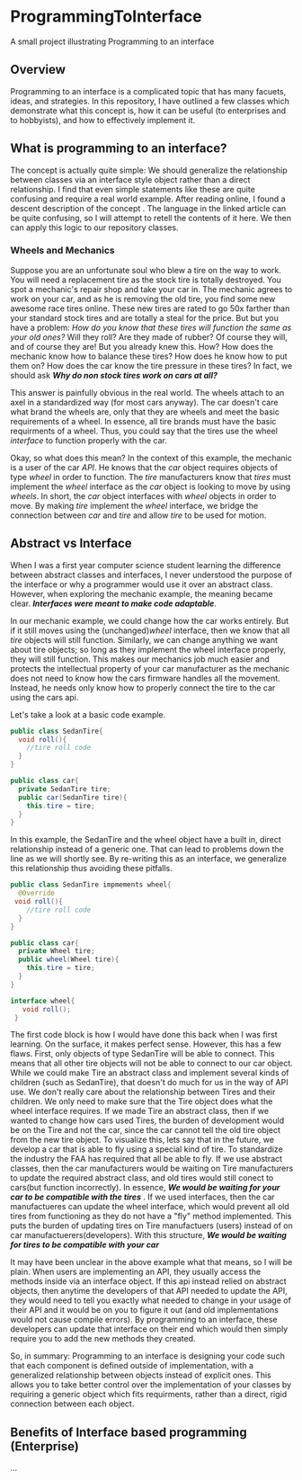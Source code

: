 # ProgrammingToInterface
A small project illustrating Programming to an interface

## Overview
Programming to an interface is a complicated topic that has many facuets, ideas, and strategies. 
In this repository, I have outlined a few classes which demonstrate what this concept is, how it can be useful (to enterprises and to hobbyists), and how to effectively implement it.

## What is programming to an interface?
The concept is actually quite simple: We should generalize the relationship between classes via an interface style object rather than a direct relationship. I find that even
simple statements like these are quite confusing and require a real world example. After reading online, I found a descent description of the concept <LINK TO WHEELS THING HERE>.
The language in the linked article can be quite confusing, so I will attempt to retell the contents of it here. We then can apply this logic to our repository classes.
  
  ### Wheels and Mechanics
  Suppose you are an unfortunate soul who blew a tire on the way to work. You will need a replacement tire as the stock tire is totally destroyed. You spot a mechanic's repair shop and take your car in.
  The mechanic agrees to work on your car, and as he is removing the old tire, you find some new awesome race tires online. These new tires are rated to go 50x farther than your standard stock tires and are totally a steal for the price. But
  but you have a problem: _How do you know that these tires will function the same as your old ones?_ Will they roll? Are they made of rubber? Of course they will, and of course they are! But you already knew this. How?
  How does the mechanic know how to balance these tires? How does he know how to put them on? How does the car know the tire pressure in these tires? In fact, we should ask **_Why do non stock tires work on cars at all?_**
  
  This answer is painfully obvious in the real world. The wheels attach to an axel in a standardized way (for most cars anyway). The car doesn't care what brand the wheels are, only that they are wheels and meet the basic 
  requirements of a wheel. In essence, all tire brands must have the basic requirments of a wheel. Thus, you could say that the tires use the wheel _interface_ to function properly with the car.
  
  Okay, so what does this mean? In the context of this example, the mechanic is a user of the car _API_. He knows that the _car_ object requires objects of type _wheel_ in order to function. The _tire_ manufacturers know that 
  _tires_ must implement the _wheel_ interface as the _car_ object is looking to move by using _wheels_. In short, the _car_ object interfaces with _wheel_ objects in order to move. By making _tire_ implement the _wheel_ interface, we bridge the connection between _car_ and _tire_ and allow _tire_ to be used for motion.
  
  ## Abstract vs Interface
  When I was a first year computer science student learning the difference between abstract classes and interfaces, I never understood the purpose of the interface or why a programmer would use it over an abstract class. However, when exploring the mechanic example,
  the meaning became clear. **_Interfaces were meant to make code adaptable_**. 
  
  In our mechanic example, we could change how the car works entirely. But if it still moves using the (unchanged)_wheel_ interface, then we know that all _tire_ objects will still function. Similarly,
  we can change anything we want about tire objects; so long as they implement the wheel interface properly, they will still function. This makes our mechanics job much easier and protects the intellectual property of your car manufacturer
  as the mechanic does not need to know how the cars firmware handles all the movement. Instead, he needs only know how to properly connect the tire to the car using the cars api. 
  
  Let's take a look at a basic code example.
  
  ```java
  public class SedanTire{
    void roll(){
      //tire roll code
    }
  }
  
  public class car{
    private SedanTire tire;
    public car(SedanTire tire){
      this.tire = tire;
    }
  }
  ```
  In this example, the SedanTire and the wheel object have a built in, direct relationship instead of a generic one. That can lead to problems down the line as we will shortly see. By re-writing this as an interface,
  we generalize this relationship thus avoiding these pitfalls.
  
  ```java
  public class SedanTire impmements wheel{
    @Override
   void roll(){
      //tire roll code
    }
  }
  
  public class car{
    private Wheel tire;
    public wheel(Wheel tire){
      this.tire = tire;
    }
  }

  interface wheel{
     void roll();
   }
  ```

 The first code block is how I would have done this back when I was first learning. On the surface, it makes perfect sense. However, this has a few flaws. First, only objects of type SedanTire
  will be able to connect. This means that all other tire objects will not be able to connect to our car object. While we could make Tire an abstract class and implement several kinds of children
  (such as SedanTire), that doesn't do much for us in the way of API use. We don't really care about the relationship between Tires and their children. We only need to make sure that the Tire object does what the wheel interface requires.
  If we made Tire an abstract class, then if we wanted to change how cars used Tires, the burden of development would be on the Tire and not the car, since the car cannot tell the old tire object from the new tire object. To visualize this, lets say that in the future, we develop a car that is able to fly using a special kind of tire.
  To standardize the industry the FAA has required that all be able to fly. If we use abstract classes, then the car manufacturers would be waiting on Tire manufacturers to update the required abstract class, and old tires would still conect to cars(but function incorrectly). In essence, **_We would be waiting for your car to be compatible with the tires_**
  . If we used interfaces, then the car manufactueres can update the wheel interface, which would prevent all old tires from functioning as they do not have a "fly" method implemented. This puts the burden of updating tires on Tire manufactuers (users) instead of on car manufactuerers(developers). With this structure, **_We would be waiting for tires to be compatible with your car_**
  
  It may have been unclear in the above example what that means, so I will be plain. When users are implementing an API, they usually access the methods inside via an interface object. If this api instead relied on abstract objects, then anytime the developers of that API
  needed to update the API, they would need to tell you exactly what needed to change in your usage of their API and it would be on you to figure it out (and old implementations would not cause compile errors). By programming to an interface, these developers can update that interface on their end which would then simply require you to add the new methods they created.
  
  So, in summary: Programming to an interface is designing your code such that each component is defined outside of implementation, with a generalized relationship between objects instead of explicit ones. This allows you to take better control over the implementation of your classes
  by requiring a generic object which fits requirments, rather than a direct, rigid connection between each object.
  
## Benefits of Interface based programming (Enterprise)
  ...
